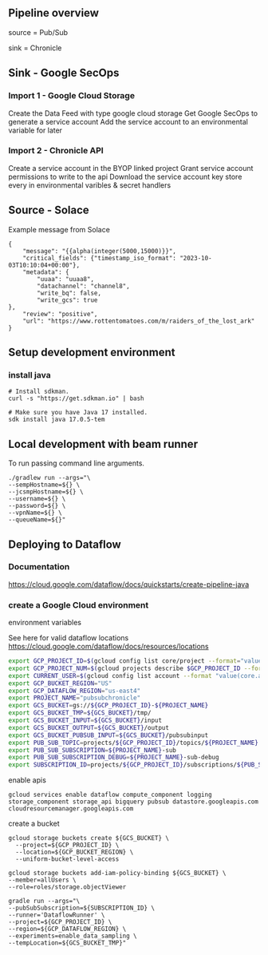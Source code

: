 ## Pipeline overview

source = Pub/Sub

sink = Chronicle

## Sink - Google SecOps

### Import 1 - Google Cloud Storage

Create the Data Feed with type google cloud storage
Get Google SecOps to generate a service account
Add the service account to an environmental variable for later

### Import 2 - Chronicle API

Create a service account in the BYOP linked project
Grant service account permissions to write to the api
Download the service account key
store every in environmental varibles & secret handlers

## Source - Solace

Example message from Solace

```shell
{
    "message": "{{alpha(integer(5000,15000)}}",
    "critical_fields": {"timestamp_iso_format": "2023-10-03T10:10:04+00:00"},
    "metadata": {
        "uuaa": "uuaa8",
        "datachannel": "channel8",
        "write_bq": false,
        "write_gcs": true
},
    "review": "positive",
    "url": "https://www.rottentomatoes.com/m/raiders_of_the_lost_ark"
}
```

## Setup development environment

### install java

```shell
# Install sdkman.
curl -s "https://get.sdkman.io" | bash

# Make sure you have Java 17 installed.
sdk install java 17.0.5-tem
```

## Local development with beam runner

To run passing command line arguments.

```shell
./gradlew run --args="\
--sempHostname=${} \
--jcsmpHostname=${} \
--username=${} \
--password=${} \
--vpnName=${} \
--queueName=${}"
```

## Deploying to Dataflow

### Documentation

https://cloud.google.com/dataflow/docs/quickstarts/create-pipeline-java

### create a Google Cloud environment

environment variables

See here for valid dataflow locations
https://cloud.google.com/dataflow/docs/resources/locations

```sh
export GCP_PROJECT_ID=$(gcloud config list core/project --format="value(core.project)")
export GCP_PROJECT_NUM=$(gcloud projects describe $GCP_PROJECT_ID --format="value(projectNumber)")
export CURRENT_USER=$(gcloud config list account --format "value(core.account)")
export GCP_BUCKET_REGION="US"
export GCP_DATAFLOW_REGION="us-east4"
export PROJECT_NAME="pubsubchronicle"
export GCS_BUCKET=gs://${GCP_PROJECT_ID}-${PROJECT_NAME}
export GCS_BUCKET_TMP=${GCS_BUCKET}/tmp/
export GCS_BUCKET_INPUT=${GCS_BUCKET}/input
export GCS_BUCKET_OUTPUT=${GCS_BUCKET}/output
export GCS_BUCKET_PUBSUB_INPUT=${GCS_BUCKET}/pubsubinput
export PUB_SUB_TOPIC=projects/${GCP_PROJECT_ID}/topics/${PROJECT_NAME}
export PUB_SUB_SUBSCRIPTION=${PROJECT_NAME}-sub
export PUB_SUB_SUBSCRIPTION_DEBUG=${PROJECT_NAME}-sub-debug
export SUBSCRIPTION_ID=projects/${GCP_PROJECT_ID}/subscriptions/${PUB_SUB_SUBSCRIPTION}
```

enable apis
```shell
gcloud services enable dataflow compute_component logging storage_component storage_api bigquery pubsub datastore.googleapis.com cloudresourcemanager.googleapis.com
```

create a bucket
```shell
gcloud storage buckets create ${GCS_BUCKET} \
  --project=${GCP_PROJECT_ID} \
  --location=${GCP_BUCKET_REGION} \
  --uniform-bucket-level-access

gcloud storage buckets add-iam-policy-binding ${GCS_BUCKET} \
--member=allUsers \
--role=roles/storage.objectViewer

```

```shell
gradle run --args="\
--pubSubSubscription=${SUBSCRIPTION_ID} \
--runner='DataflowRunner' \
--project=${GCP_PROJECT_ID} \
--region=${GCP_DATAFLOW_REGION} \
--experiments=enable_data_sampling \
--tempLocation=${GCS_BUCKET_TMP}"
```

